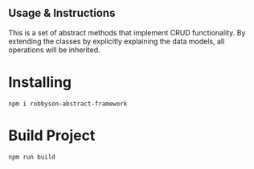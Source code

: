 ## Usage & Instructions

This is a set of abstract methods that implement CRUD functionality. By extending the classes by explicitly explaining the data models, all operations will be inherited.

# Installing
```
npm i robbyson-abstract-framework
```

# Build Project
```
npm run build
```
